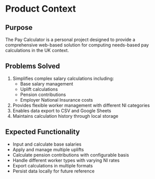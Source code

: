 # Product Context

## Purpose
The Pay Calculator is a personal project designed to provide a comprehensive web-based solution for computing needs-based pay calculations in the UK context.

## Problems Solved
1. Simplifies complex salary calculations including:
   - Base salary management
   - Uplift calculations
   - Pension contributions
   - Employer National Insurance costs
2. Provides flexible worker management with different NI categories
3. Enables data export to CSV and Google Sheets
4. Maintains calculation history through local storage

## Expected Functionality
- Input and calculate base salaries
- Apply and manage multiple uplifts
- Calculate pension contributions with configurable basis
- Handle different worker types with varying NI rates
- Export calculations in multiple formats
- Persist data locally for future reference
